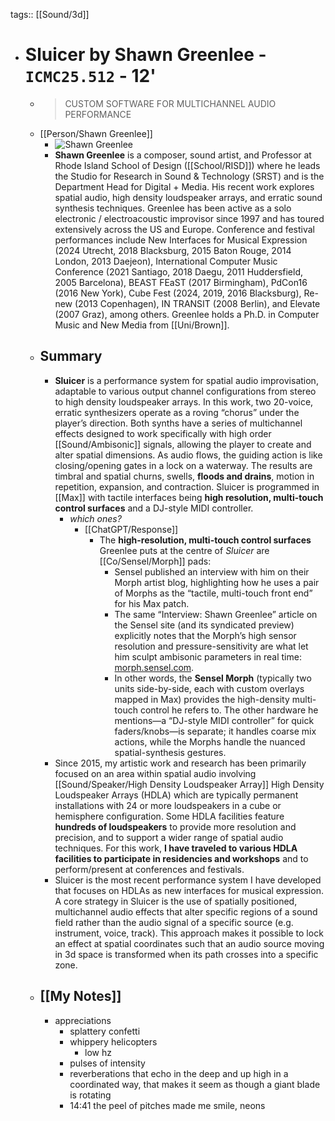 tags:: [[Sound/3d]]

- # Sluicer by Shawn Greenlee - `ICMC25.512` - 12'
	- > CUSTOM SOFTWARE FOR MULTICHANNEL AUDIO PERFORMANCE
	- [[Person/Shawn Greenlee]]
		- ![Shawn Greenlee](https://icmc2025.sites.northeastern.edu/files/2025/05/greenlee_headshot_sq-221x300.jpg)
		- **Shawn Greenlee** is a composer, sound artist, and Professor at Rhode Island School of Design ([[School/RISD]]) where he leads the Studio for Research in Sound & Technology (SRST) and is the Department Head for Digital + Media. His recent work explores spatial audio, high density loudspeaker arrays, and erratic sound synthesis techniques. Greenlee has been active as a solo electronic / electroacoustic improvisor since 1997 and has toured extensively across the US and Europe. Conference and festival performances include New Interfaces for Musical Expression (2024 Utrecht, 2018 Blacksburg, 2015 Baton Rouge, 2014 London, 2013 Daejeon), International Computer Music Conference (2021 Santiago, 2018 Daegu, 2011 Huddersfield, 2005 Barcelona), BEAST FEaST (2017 Birmingham), PdCon16 (2016 New York), Cube Fest (2024, 2019, 2016 Blacksburg), Re-new (2013 Copenhagen), IN TRANSIT (2008 Berlin), and Elevate (2007 Graz), among others. Greenlee holds a Ph.D. in Computer Music and New Media from [[Uni/Brown]].
	- ## Summary
		- **Sluicer** is a performance system for spatial audio improvisation, adaptable to various output channel configurations from stereo to high density loudspeaker arrays. In this work, two 20-voice, erratic synthesizers operate as a roving “chorus” under the player’s direction. Both synths have a series of multichannel effects designed to work specifically with high order [[Sound/Ambisonic]] signals, allowing the player to create and alter spatial dimensions. As audio flows, the guiding action is like closing/opening gates in a lock on a waterway. The results are timbral and spatial churns, swells, **floods and drains**, motion in repetition, expansion, and contraction. Sluicer is programmed in [[Max]] with tactile interfaces being **high resolution, multi-touch control surfaces** and a DJ-style MIDI controller.
			- *which ones?*
				- [[ChatGPT/Response]]
					- The **high-resolution, multi-touch control surfaces** Greenlee puts at the centre of *Sluicer* are [[Co/Sensel/Morph]] pads:
						- Sensel published an interview with him on their Morph artist blog, highlighting how he uses a pair of Morphs as the “tactile, multi-touch front end” for his Max patch.
						- The same “Interview: Shawn Greenlee” article on the Sensel site (and its syndicated preview) explicitly notes that the Morph’s high sensor resolution and pressure-sensitivity are what let him sculpt ambisonic parameters in real time: [morph.sensel.com](https://morph.sensel.com/blogs/news/interview-shawn-greenlee?utm_source=chatgpt.com).
						- In other words, the **Sensel Morph** (typically two units side-by-side, each with custom overlays mapped in Max) provides the high-density multi-touch control he refers to. The other hardware he mentions—a “DJ-style MIDI controller” for quick faders/knobs—is separate; it handles coarse mix actions, while the Morphs handle the nuanced spatial-synthesis gestures.
		- Since 2015, my artistic work and research has been primarily focused on an area within spatial audio involving [[Sound/Speaker/High Density Loudspeaker Array]] High Density Loudspeaker Arrays (HDLA) which are typically permanent installations with 24 or more loudspeakers in a cube or hemisphere configuration. Some HDLA facilities feature **hundreds of loudspeakers** to provide more resolution and precision, and to support a wider range of spatial audio techniques. For this work, **I have traveled to various HDLA facilities to participate in residencies and workshops** and to perform/present at conferences and festivals.
		- Sluicer is the most recent performance system I have developed that focuses on HDLAs as new interfaces for musical expression. A core strategy in Sluicer is the use of spatially positioned, multichannel audio effects that alter specific regions of a sound field rather than the audio signal of a specific source (e.g. instrument, voice, track). This approach makes it possible to lock an effect at spatial coordinates such that an audio source moving in 3d space is transformed when its path crosses into a specific zone.
	- ## [[My Notes]]
		- appreciations
			- splattery confetti
			- whippery helicopters
				- low hz
			- pulses of intensity
			- reverberations that echo in the deep and up high in a coordinated way, that makes it seem as though a giant blade is rotating
			- 14:41  the peel of pitches made me smile, neons